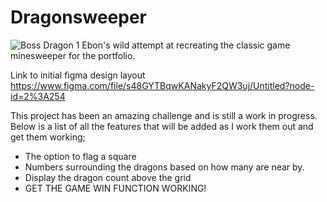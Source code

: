 # Dragonsweeper
![Boss Dragon 1](https://user-images.githubusercontent.com/99736403/162994135-65f74325-cf27-4807-b2b9-8e3cb9a2cd1a.png)
Ebon's wild attempt at recreating the classic game minesweeper for the portfolio.

Link to initial figma design layout
https://www.figma.com/file/s48GYTBqwKANakyF2QW3uj/Untitled?node-id=2%3A254

This project has been an amazing challenge and is still a work in progress. Below is a list of all the features that will be added as I work them out and get them working;
* The option to flag a square
* Numbers surrounding the dragons based on how many are near by.
* Display the dragon count above the grid
* GET THE GAME WIN FUNCTION WORKING!

